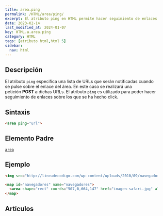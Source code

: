 ```yaml
---
title: area.ping
permalink: /HTML/area/ping/
excerpt: El atributo ping en HTML permite hacer seguimiento de enlaces al realizar una petición POST a URLs específicas.
date: 2023-02-14
last_modified_at: 2024-01-07
key: HTML.a.area.ping
category: HTML
tags: [atributo html,html 5]
sidebar:
  nav: html
---
```


## Descripción


El atributo `ping` especifica una lista de URLs que serán notificadas cuando se pulse sobre el enlace del área. En este caso se realizará una petición **POST** a dichas URLs. El atributo `ping` es utilizado para poder hacer seguimiento de enlaces sobre los que se ha hecho click.


## Sintaxis


```html
<area ping="url">
```


## Elemento Padre


[`area`](https://www.w3api.com/HTML/area/)


## Ejemplo


```html
<img src="http://lineadecodigo.com/wp-content/uploads/2010/09/navegadores.png" usemap="#navegadores" border="0" width="821" height="152" alt="Navegadores" />

<map id="navegadores" name="navegadores">
  <area shape="rect" coords="507,0,664,147" href="imagen-safari.jpg" alt="Navegdor Safari" ping="http://wwww.w3api.com/tracking" />
</map>
```


## Artículos

